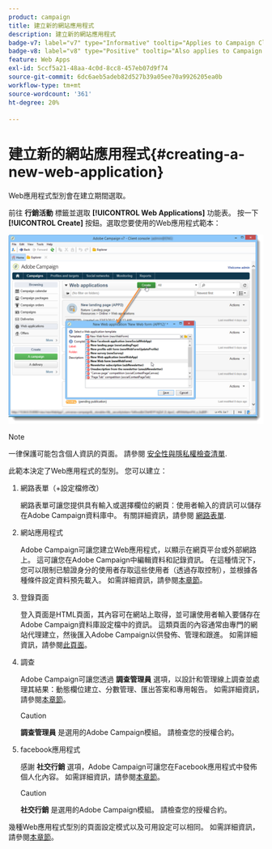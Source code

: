```yaml
---
product: campaign
title: 建立新的網站應用程式
description: 建立新的網站應用程式
badge-v7: label="v7" type="Informative" tooltip="Applies to Campaign Classic v7"
badge-v8: label="v8" type="Positive" tooltip="Also applies to Campaign v8"
feature: Web Apps
exl-id: 5ccf5a21-48aa-4c0d-8cc8-457eb07d9f74
source-git-commit: 6dc6aeb5adeb82d527b39a05ee70a9926205ea0b
workflow-type: tm+mt
source-wordcount: '361'
ht-degree: 20%

---
```


# 建立新的網站應用程式{#creating-a-new-web-application}



Web應用程式型別會在建立期間選取。

前往 **行銷活動** 標籤並選取 **[!UICONTROL Web Applications]** 功能表。 按一下 **[!UICONTROL Create]** 按鈕。選取您要使用的Web應用程式範本：

![](assets/webapp_create_from_campaign.png)

>[!NOTE]
>
>一律保護可能包含個人資訊的頁面。 請參閱 [安全性與隱私權檢查清單](https://helpx.adobe.com/campaign/kb/acc-security.html#privacy).

此範本決定了Web應用程式的型別。 您可以建立：

1. 網路表單（+設定檔修改）

   網路表單可讓您提供具有輸入或選擇欄位的網頁：使用者輸入的資訊可以儲存在Adobe Campaign資料庫中。 有關詳細資訊，請參閱 [網路表單](about-web-forms.md).

1. 網站應用程式

   Adobe Campaign可讓您建立Web應用程式，以顯示在網頁平台或外部網路上。 這可讓您在Adobe Campaign中編輯資料和記錄資訊。 在這種情況下，您可以限制已驗證身分的使用者存取這些使用者（透過存取控制），並根據各種條件設定資料預先載入。 如需詳細資訊，請參閱[本章節](about-web-applications.md)。

1. 登錄頁面

   登入頁面是HTML頁面，其內容可在網站上取得，並可讓使用者輸入要儲存在Adobe Campaign資料庫設定檔中的資訊。 這類頁面的內容通常由專門的網站代理建立，然後匯入Adobe Campaign以供發佈、管理和跟進。 如需詳細資訊，請參閱[此頁面](creating-a-landing-page.md)。

1. 調查

   Adobe Campaign可讓您透過 **調查管理員** 選項，以設計和管理線上調查並處理其結果：動態欄位建立、分數管理、匯出答案和專用報告。 如需詳細資訊，請參閱[本章節](../../surveys/using/about-surveys.md)。

   >[!CAUTION]
   >
   >**調查管理員** 是選用的Adobe Campaign模組。 請檢查您的授權合約。

1. facebook應用程式

   感謝 **社交行銷** 選項，Adobe Campaign可讓您在Facebook應用程式中發佈個人化內容。 如需詳細資訊，請參閱[本章節](../../social/using/about-social-marketing.md)。

   >[!CAUTION]
   >
   >**社交行銷** 是選用的Adobe Campaign模組。 請檢查您的授權合約。

幾種Web應用程式型別的頁面設定模式以及可用設定可以相同。 如需詳細資訊，請參閱[本章節](about-web-forms.md)。
